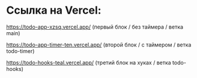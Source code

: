 # Ссылка на Vercel:
https://todo-app-xzsq.vercel.app/ (первый блок / без таймера / ветка main)

https://todo-app-timer-ten.vercel.app/ (второй блок / с таймером / ветка todo-timer)

https://todo-hooks-teal.vercel.app/ (третий блок на хуках / ветка todo-hooks)
